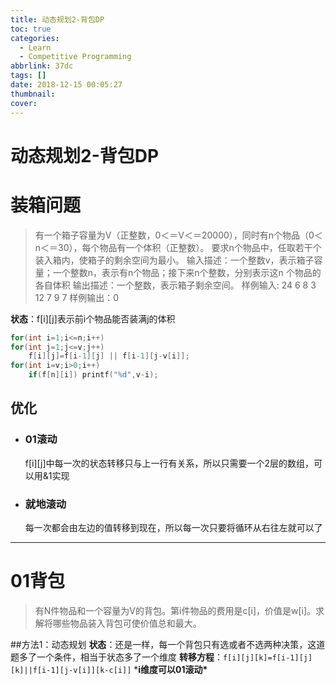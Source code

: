 ```yaml
---
title: 动态规划2-背包DP
toc: true
categories:
  - Learn
  - Competitive Programming
abbrlink: 37dc
tags: []
date: 2018-12-15 00:05:27
thumbnail:
cover:
---
```


# 动态规划2-背包DP

# 装箱问题

> 有一个箱子容量为V（正整数，0＜＝V＜＝20000），同时有n个物品（0＜n＜＝30），每个物品有一个体积（正整数）。
> 要求n个物品中，任取若干个装入箱内，使箱子的剩余空间为最小。
> 输入描述：一个整数v，表示箱子容量；一个整数n，表示有n个物品；接下来n个整数，分别表示这n 个物品的各自体积
> 输出描述：一个整数，表示箱子剩余空间。
> 样例输入: 24 6
> ​ 8 3 12 7 9 7
> 样例输出：0



**状态**：f[i][j]表示前i个物品能否装满j的体积

```C++
for(int i=1;i<=n;i++)
for(int j=1;j<=v;j++)
    f[i][j]=f[i-1][j] || f[i-1][j-v[i]];
for(int i=v;i>0;i++)
    if(f[n][i]) printf("%d",v-i);
```

## 优化

- ### 01滚动

  f[i][j]中每一次的状态转移只与上一行有关系，所以只需要一个2层的数组，可以用&1实现

- ### 就地滚动

  每一次都会由左边的值转移到现在，所以每一次只要将循环从右往左就可以了

------

# 01背包

> 有N件物品和一个容量为V的背包。第i件物品的费用是c[i]，价值是w[i]。求解将哪些物品装入背包可使价值总和最大。

\##方法1：动态规划
**状态**：还是一样，每一个背包只有选或者不选两种决策，这道题多了一个条件，相当于状态多了一个维度
**转移方程**：`f[i][j][k]=f[i-1][j][k]||f[i-1][j-v[i]][k-c[i]]`
***i维度可以01滚动\***
